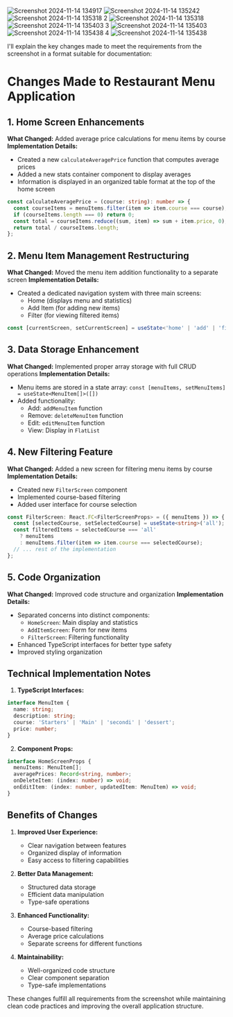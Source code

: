 ![Screenshot 2024-11-14 134917](https://github.com/user-attachments/assets/6d395eed-6946-4827-917b-fb03d7587a4d)
![Screenshot 2024-11-14 135242](https://github.com/user-attachments/assets/7a7cb659-1cb1-4b94-8097-228e48d17761)
![Screenshot 2024-11-14 135318 2](https://github.com/user-attachments/assets/0c95f63a-ec6f-4ade-bf55-f2b8f18bc0ec)
![Screenshot 2024-11-14 135318](https://github.com/user-attachments/assets/8f74ce27-133c-4533-982e-5dd4a0de6324)
![Screenshot 2024-11-14 135403 3](https://github.com/user-attachments/assets/efde4ed5-0c02-42fd-90e7-2155d8fd40fa)
![Screenshot 2024-11-14 135403](https://github.com/user-attachments/assets/2dc1d004-abc2-4543-bf65-8e3028028fac)
![Screenshot 2024-11-14 135438 4](https://github.com/user-attachments/assets/0145cb89-6b35-451d-87e7-777cdba75a8b)
![Screenshot 2024-11-14 135438](https://github.com/user-attachments/assets/44c5515b-e6f8-49f9-a9c6-5d9e55b7cb75)

I'll explain the key changes made to meet the requirements from the screenshot in a format suitable for documentation:

# Changes Made to Restaurant Menu Application

## 1. Home Screen Enhancements
**What Changed:** Added average price calculations for menu items by course
**Implementation Details:**
- Created a new `calculateAveragePrice` function that computes average prices
- Added a new stats container component to display averages
- Information is displayed in an organized table format at the top of the home screen
```typescript
const calculateAveragePrice = (course: string): number => {
  const courseItems = menuItems.filter(item => item.course === course);
  if (courseItems.length === 0) return 0;
  const total = courseItems.reduce((sum, item) => sum + item.price, 0);
  return total / courseItems.length;
};
```

## 2. Menu Item Management Restructuring
**What Changed:** Moved the menu item addition functionality to a separate screen
**Implementation Details:**
- Created a dedicated navigation system with three main screens:
  - Home (displays menu and statistics)
  - Add Item (for adding new items)
  - Filter (for viewing filtered items)
```typescript
const [currentScreen, setCurrentScreen] = useState<'home' | 'add' | 'filter'>('home');
```

## 3. Data Storage Enhancement
**What Changed:** Implemented proper array storage with full CRUD operations
**Implementation Details:**
- Menu items are stored in a state array: `const [menuItems, setMenuItems] = useState<MenuItem[]>([])`
- Added functionality:
  - Add: `addMenuItem` function
  - Remove: `deleteMenuItem` function
  - Edit: `editMenuItem` function
  - View: Display in `FlatList`

## 4. New Filtering Feature
**What Changed:** Added a new screen for filtering menu items by course
**Implementation Details:**
- Created new `FilterScreen` component
- Implemented course-based filtering
- Added user interface for course selection
```typescript
const FilterScreen: React.FC<FilterScreenProps> = ({ menuItems }) => {
  const [selectedCourse, setSelectedCourse] = useState<string>('all');
  const filteredItems = selectedCourse === 'all' 
    ? menuItems 
    : menuItems.filter(item => item.course === selectedCourse);
  // ... rest of the implementation
};
```

## 5. Code Organization
**What Changed:** Improved code structure and organization
**Implementation Details:**
- Separated concerns into distinct components:
  - `HomeScreen`: Main display and statistics
  - `AddItemScreen`: Form for new items
  - `FilterScreen`: Filtering functionality
- Enhanced TypeScript interfaces for better type safety
- Improved styling organization

## Technical Implementation Notes
1. **TypeScript Interfaces:**
```typescript
interface MenuItem {
  name: string;
  description: string;
  course: 'Starters' | 'Main' | 'secondi' | 'dessert';
  price: number;
}
```

2. **Component Props:**
```typescript
interface HomeScreenProps {
  menuItems: MenuItem[];
  averagePrices: Record<string, number>;
  onDeleteItem: (index: number) => void;
  onEditItem: (index: number, updatedItem: MenuItem) => void;
}
```

## Benefits of Changes
1. **Improved User Experience:**
   - Clear navigation between features
   - Organized display of information
   - Easy access to filtering capabilities

2. **Better Data Management:**
   - Structured data storage
   - Efficient data manipulation
   - Type-safe operations

3. **Enhanced Functionality:**
   - Course-based filtering
   - Average price calculations
   - Separate screens for different functions

4. **Maintainability:**
   - Well-organized code structure
   - Clear component separation
   - Type-safe implementations

These changes fulfill all requirements from the screenshot while maintaining clean code practices and improving the overall application structure.
